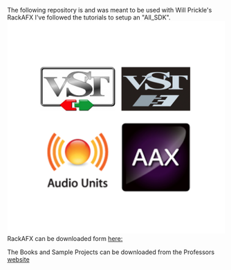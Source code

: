 The following repository is and was meant to be used with Will Prickle's RackAFX 
I've followed the tutorials to setup an "All_SDK".
![Audio Plugins](vst_au_AAX.png "Audio Plugins")
RackAFX can be downloaded form [here:](http://www.willpirkle.com/rackafx/downloads/)

The Books and Sample Projects can be downloaded from the Professors [website](http://www.willpirkle.com )




